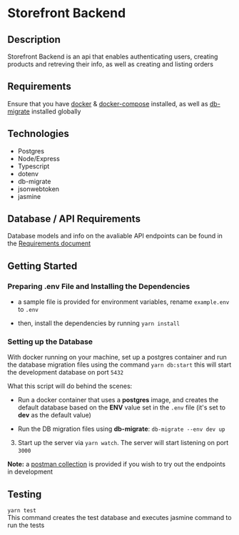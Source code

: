 # Storefront Backend

## Description
Storefront Backend is an api that enables authenticating users, creating products and retreving their info, as well as creating and listing orders

## Requirements
Ensure that you have [docker](https://www.docker.com/get-started/) & [docker-compose](https://docs.docker.com/compose/install) installed, as well as [db-migrate](https://db-migrate.readthedocs.io/en/latest/Getting%20Started/installation/) installed globally
## Technologies
- Postgres 
- Node/Express
- Typescript
- dotenv
- db-migrate
- jsonwebtoken
- jasmine

## Database / API Requirements
Database models and info on the avaliable API endpoints can be found in the [Requirements document](https://github.com/SarahV2/Store-Backend/blob/main/REQUIREMENTS.md)
## Getting Started

### Preparing .env File and Installing the Dependencies
* a sample file is provided for environment variables, rename ```example.env``` to ```.env```

* then, install the dependencies by running ``` yarn install ```

### Setting up the Database
With docker running on your machine, set up a postgres container and run the database migration files using the command ```yarn db:start``` this will start the development database on port ```5432```

What this script will do behind the scenes:
- Run a docker container that uses a **postgres** image, and creates the default database based on the **ENV** value set in the ```.env``` file (it's set to **dev** as the default value)

- Run the DB migration files using **db-migrate**: ```db-migrate --env dev up```

3. Start up the server via ``` yarn watch ```. The server will start listening on port ```3000```

**Note:** a [postman collection](https://github.com/SarahV2/Store-Backend/blob/main/My%20Store.postman_collection.json) is provided if you wish to try out the endpoints in development

## Testing
``` yarn test ```
<br>
This command creates the test database and executes jasmine command to run the tests


